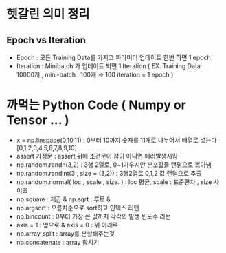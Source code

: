 # 헷갈린 의미 정리

## Epoch vs Iteration
- Epoch : 모든 Training Data를 가지고 파라미터 업데이트 한번 하면 1 epoch
- Iteration : Minibatch 가 업데이트 되면 1 Iteration
( EX. Training Data : 10000개 , mini-batch : 100개 
      → 100 iteration = 1 epoch )



# 까먹는 Python Code ( Numpy or Tensor ... )

- x = np.linspace(0,10,11) : 0부터 10까지 숫자를 11개로 나누어서 배열로 넣는다 [0,1,2,3,4,5,6,7,8,9,10]
- assert 가정문 : assert 뒤에 조건문이 참이 아니면 에러발생시킴 
- np.random.randn(3,2) : 3행 2열로, 0~1가우시안 분포값들 랜덤으로 뽑아냄
- np.random.randint(3 , size = (3,2)) : 3행2열로 0,1,2 값 랜덤으로 추출
- np.random.normal( loc , scale , size. ) : loc 평균, scale : 표준편차 , size 사이즈
- np.square : 제곱 & np.sqrt : 루트 &
- np.argsort : 오름차순으로 sort하고 인덱스 리턴
- np.bincount : 0부터 가장 큰 값까지 각각의 발생 빈도수 리턴 
- axis = 1 : 옆으로 & axis = 0 : 위 아래로 
- np.array_split : array를 분할해주는것 
- np.concatenate : array 합치기 



